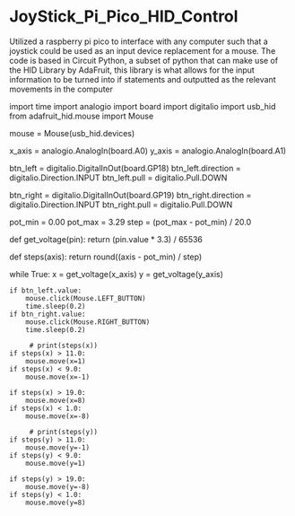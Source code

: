 # JoyStick_Pi_Pico_HID_Control
Utilized a raspberry pi pico to interface with any computer such that a joystick could be used as an input device replacement for a mouse. The code is based in Circuit Python, a subset of python that can make use of the HID Library by AdaFruit, this library is what allows for the input information to be turned into if statements and outputted as the relevant movements in the computer




import time
import analogio
import board
import digitalio
import usb_hid
from adafruit_hid.mouse import Mouse
 
mouse = Mouse(usb_hid.devices)
 
x_axis = analogio.AnalogIn(board.A0)
y_axis = analogio.AnalogIn(board.A1)
 
btn_left = digitalio.DigitalInOut(board.GP18)
btn_left.direction = digitalio.Direction.INPUT
btn_left.pull = digitalio.Pull.DOWN
 
btn_right = digitalio.DigitalInOut(board.GP19)
btn_right.direction = digitalio.Direction.INPUT
btn_right.pull = digitalio.Pull.DOWN
 
pot_min = 0.00
pot_max = 3.29
step = (pot_max - pot_min) / 20.0
 
 
def get_voltage(pin):
    return (pin.value * 3.3) / 65536
 
 
def steps(axis):
    return round((axis - pot_min) / step)
 
 
while True:
    x = get_voltage(x_axis)
    y = get_voltage(y_axis)
 
    if btn_left.value:
        mouse.click(Mouse.LEFT_BUTTON)
        time.sleep(0.2)
    if btn_right.value:
        mouse.click(Mouse.RIGHT_BUTTON)
        time.sleep(0.2)
 
         # print(steps(x))
    if steps(x) > 11.0:
        mouse.move(x=1)
    if steps(x) < 9.0:
        mouse.move(x=-1)
 
    if steps(x) > 19.0:
        mouse.move(x=8)
    if steps(x) < 1.0:
        mouse.move(x=-8)
 
         # print(steps(y))
    if steps(y) > 11.0:
        mouse.move(y=-1)
    if steps(y) < 9.0:
        mouse.move(y=1)
 
    if steps(y) > 19.0:
        mouse.move(y=-8)
    if steps(y) < 1.0:
        mouse.move(y=8)
